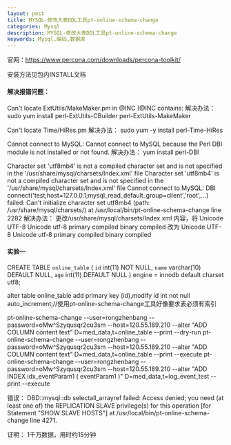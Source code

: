 ```yaml
---
layout: post
title: MYSQL-修改大表DDL工具pt-online-schema-change
categories: Mysql
description: MYSQL-修改大表DDL工具pt-online-schema-change
keywords: Mysql,编码,数据库
---
```


官网：https://www.percona.com/downloads/percona-toolkit/

安装方法见包内INSTALL文档

#### 解决报错问题：

Can't locate ExtUtils/MakeMaker.pm in @INC (@INC contains:
解决办法：
sudo yum install perl-ExtUtils-CBuilder perl-ExtUtils-MakeMaker

Can't locate Time/HiRes.pm
解决办法：
sudo yum -y install perl-Time-HiRes

Cannot connect to MySQL: Cannot connect to MySQL because the Perl DBI module is not installed or not found.
解决办法：
yum install perl-DBI

Character set 'utf8mb4' is not a compiled character set and is not specified in the '/usr/share/mysql/charsets/Index.xml' file
Character set 'utf8mb4' is not a compiled character set and is not specified in the '/usr/share/mysql/charsets/Index.xml' file
Cannot connect to MySQL: DBI connect('test;host=127.0.0.1;mysql_read_default_group=client','root',...) failed: Can't initialize character set utf8mb4 (path: /usr/share/mysql/charsets/) at /usr/local/bin/pt-online-schema-change line 2282
解决办法：
更改/usr/share/mysql/charsets/Index.xml 内容，将
<charset name="utf8">
  <family>Unicode</family>
  <description>UTF-8 Unicode</description>
  <alias>utf-8</alias>
  <collation name="utf8_general_ci"     id="33">
   <flag>primary</flag>
   <flag>compiled</flag>
  </collation>
  <collation name="utf8_bin"            id="83">
    <flag>binary</flag>
    <flag>compiled</flag>
  </collation>
</charset>
改为
<charset name="utf8mb4">
  <family>Unicode</family>
  <description>UTF-8 Unicode</description>
  <alias>utf-8</alias>
  <collation name="utf8_general_ci"     id="33">
   <flag>primary</flag>
   <flag>compiled</flag>
  </collation>
  <collation name="utf8_bin"            id="83">
    <flag>binary</flag>
    <flag>compiled</flag>
  </collation>
</charset>

#### 实验一
CREATE TABLE `online_table` (
  `id` int(11) NOT NULL,
  `name` varchar(10) DEFAULT NULL,
  `age` int(11) DEFAULT NULL
) engine = innodb default charset utf8;

alter table online_table add primary key (id),modify id int not null auto_increment;//使用pt-online-schema-change工具好像要求表必须有索引

pt-online-schema-change --user=rongzhenbang --password=oMw^Szyqusqr2cu3sm --host=120.55.189.210  --alter "ADD COLUMN content text" D=med_data,t=online_table --print --dry-run
pt-online-schema-change --user=rongzhenbang --password=oMw^Szyqusqr2cu3sm --host=120.55.189.210  --alter "ADD COLUMN content text" D=med_data,t=online_table --print --execute
pt-online-schema-change --user=rongzhenbang --password=oMw^Szyqusqr2cu3sm --host=120.55.189.210  --alter "ADD INDEX idx_eventParam1 ( eventParam1 )" D=med_data,t=log_event_test --print --execute

错误：
DBD::mysql::db selectall_arrayref failed: Access denied; you need (at least one of) the REPLICATION SLAVE privilege(s) for this operation [for Statement "SHOW SLAVE HOSTS"] at /usr/local/bin/pt-online-schema-change line 4271.

证明：
1千万数据，用时约15分钟

